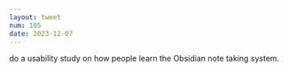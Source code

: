 ```yaml
---
layout: tweet
num: 105
date: 2023-12-07
---
```


do a usability study on how people learn the Obsidian note taking system.

